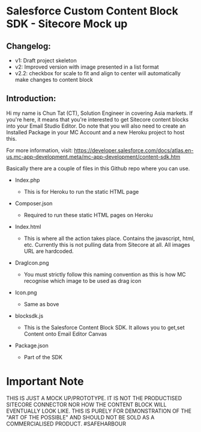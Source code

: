 # Salesforce Custom Content Block SDK - Sitecore Mock up

## Changelog:
- v1: 	Draft project skeleton
- v2: 	Improved version with image presented in a list format
- v2.2:	checkbox for scale to fit and align to center will automatically make changes to content block 


## Introduction:
Hi my name is Chun Tat (CT), Solution Engineer in covering Asia markets. If you're here, it means that you're interested to get Sitecore content blocks into your Email Studio Editor. Do note that you will also need to create an Installed Package in your MC Account and a new Heroku project to host this.

For more information, visit: https://developer.salesforce.com/docs/atlas.en-us.mc-app-development.meta/mc-app-development/content-sdk.htm


Basically there are a couple of files in this Github repo where you can use. 


- Index.php 
	- This is for Heroku to run the static HTML page

- Composer.json
	- Required to run these static HTML pages on Heroku

- Index.html
	- This is where all the action takes place. Contains the javascript, html, etc. Currently this is not pulling data from Sitecore at all. All images URL are hardcoded.

- DragIcon.png
	- You must strictly follow this naming convention as this is how MC recognise which image to be used as drag icon

- Icon.png
	- Same as bove

- blocksdk.js
 	- This is the Salesforce Content Block SDK. It allows you to get,set Content onto Email Editor Canvas

- Package.json
	- Part of the SDK 

# Important Note

THIS IS JUST A MOCK UP/PROTOTYPE. IT IS NOT THE PRODUCTISED SITECORE CONNECTOR NOR HOW THE CONTENT BLOCK WILL EVENTUALLY LOOK LIKE. THIS IS PURELY FOR DEMONSTRATION OF THE "ART OF THE POSSIBLE" AND SHOULD NOT BE SOLD AS A COMMERCIALISED PRODUCT. #SAFEHARBOUR